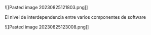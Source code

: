 ![[Pasted image 20230825121803.png]]

El nivel de interdependencia entre varios componentes de software

![[Pasted image 20230825123008.png]]